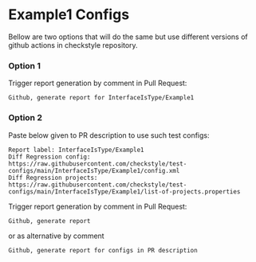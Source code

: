 # Example1 Configs

Bellow are two options that will do the same but use different versions
of github actions in checkstyle repository.


### Option 1
Trigger report generation by comment in Pull Request:
```
Github, generate report for InterfaceIsType/Example1
```

### Option 2

Paste below given to PR description to use such test configs:
```
Report label: InterfaceIsType/Example1
Diff Regression config: https://raw.githubusercontent.com/checkstyle/test-configs/main/InterfaceIsType/Example1/config.xml
Diff Regression projects: https://raw.githubusercontent.com/checkstyle/test-configs/main/InterfaceIsType/Example1/list-of-projects.properties
```

Trigger report generation by comment in Pull Request:
```
Github, generate report
```
or as alternative by comment
```
Github, generate report for configs in PR description
```

